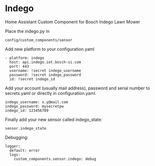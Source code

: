 # Indego
Home Assistant Custom Component for Bosch Indego Lawn Mower

Place the indego.py in

    config/custom_components/sensor
    
Add new platform to your configuration.yaml

    - platform: indego
      host: api.indego.iot.bosch-si.com
      port: 443
      username: !secret indego_username
      password: !secret indego_password
      id: !secret indego_id

Add your account (usually mail address), password and serial number to secrets.yaml or directly in configuration.yaml. 

    indego_username: x.y@mail.com
    indego_password: mysecretpw
    indego_id: 123456789

Finally add your new sensor called indego_state: 

    sensor.indego_state

Debugging:

    logger:
      default: error
      logs:
        custom_components.sensor.indego: debug
